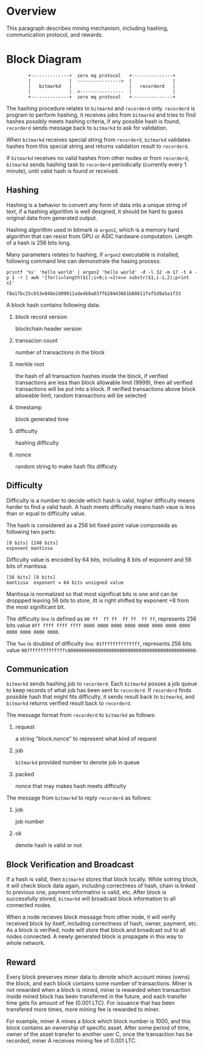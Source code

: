 # Overview

This paragraph describes mining mechanism, including hashing, communication protocol, and rewards.

# Block Diagram

            +--------------+  zero mq protocol   +---------------+
            |              |  ---------------->  |               |
            |   bitmarkd   |                     |   recorderd   |
            |              |  <----------------  |               |
            +--------------+  zero mq protocol   +---------------+

The hashing procedure relates to `bitmarkd` and `recorderd` only. `recorderd` is program to perform hashing, it receives jobs from `bitmarkd` and tries to find hashes possibly meets hashing criteria, if any possible hash is found, `recorderd` sends message back to `bitmarkd` to ask for validation.

When `bitmarkd` receives special string from `recorderd`, `bitmarkd` validates hashes from this special string and returns validation result to `recorderd`.

If `bitmarkd` receives no valid hashes from other nodes or from `recorderd`, `bitmarkd` sends hashing task to `recorderd` periodically (currently every 1 minute), until valid hash is found or received.

## Hashing

Hashing is a behavior to convert any form of data into a unique string of text, if a hashing algorithm is well designed, it should be hard to guess original data from generated output.

Hashing algorithm used in bitmark is `argon2`, which is a memory hard algorithm that can resist from GPU or ASIC hardware computation. Length of a hash is 256 bits long.

Many parameters relates to hashing, if `argon2` executable is installed, following command line can demonstrate the hasing process:

```
printf '%s' 'hello world' | argon2 'hello world' -d -l 32 -m 17 -t 4 -p 1 -r | awk '{for(i=length($1);i>0;i-=2)x=x substr($1,i-1,2);print x}'

f8a17bc25cb53e848e2d09811ade4b8a037f628443661b88611faf5d9a5a1f33
```

A block hash contains following data:

1. block record version

    blockchain header version

1. transacion count

    number of transactions in the block

1. merkle root

    the hash of all transaction hashes inside the block, if verified transactions are less than block allowable limit (9999), then all verified transactions will be put into a block. If verified transactions above block allowable limit, random transactions will be selected

1. timestamp

    block generated time

1. difficulty

    hashing difficulty

1. nonce

    random string to make hash fits difficuty

## Difficulty

Difficulty is a number to decide which hash is valid, higher difficulty means harder to find a valid hash. A hash meets difficulty means hash vaue is less than or equal to difficulty value.

The hash is considered as a 256 bit fixed point value composeda as following two parts:

    [8 bits] [248 bits]
    exponent mantissa

Difficulty value is encoded by 64 bits, including 8 bits of exponent and 56 bits of mantissa.

    [56 bits] [8 bits]
    mantissa  exponent = 64 bits unsigned value

Mantissa is normalized so that most significat bits is one and can be droppped leaving 56 bits to store, itt is right shifted by exponent +8 from the most significant bit.

The difficulty `One` is defined as `00 ff  ff ff  ff ff  ff ff`, represents 256 bits value `0ff ffff ffff ffff 8000 0000 0000 0000 0000 0000 0000 0000 0000 0000 0000 0000`.

The `Two` is doubled of difficulty `One`: `01ffffffffffffff`, represents 256 bits value `007fffffffffffffc00000000000000000000000000000000000000000000000`.

## Communication

`bitmarkd` sends hashing job to `recorderd`. Each `bitmarkd` posses a job queue to keep records of what job has been sent to `recorderd`. If `recorderd` finds possible hash that might fits difficulty, it sends result back to `bitmarkd`, and `bitmarkd` returns verified result back to `recorderd`.

The message format from `recorderd` to `bitmarkd` as follows:

1. request

    a string "block.nonce" to represent what kind of request

1. job

    `bitmarkd` provided number to denote job in queue

1. packed

    nonce that may makes hash meets difficulty

The message from `bitmarkd` to reply `recorderd` as follows:

1. job

    job number

2. ok

    denote hash is valid or not

## Block Verification and Broadcast

If a hash is valid, then `bitmarkd` stores that block locally. While sotring block, it will check block data again, including correctness of hash, chain is linked to previous one, payment informatino is valid, etc. After block is successfully stored, `bitmarkd` will broadcast block information to all connected nodes.

When a node recieves block message from other node, it will verify received block by itself, including correctness of hash, owner, payment, etc. As a block is verified, node will store that block and broadcast out to all nodes connected. A newly generated block is propagate in this way to whole network.

## Reward

Every block preserves miner data to denote which account mines (owns) the block, and each block contains some number of transactions. Miner is not rewarded when a block is mined, miner is rewarded when transaction inside mined block has been transferred in the future, and each transfer time gets fix amount of fee (0.001 LTC). For issuance that has been transfered more times, more mining fee is rewarded to miner.

For example, miner A mines a block which block number is 1000, and this block contains an ownership of specific asset. After some period of time, owner of the asset transfer to another user C, once the transaction has be recorded, miner A receives mining fee of 0.001 LTC.
